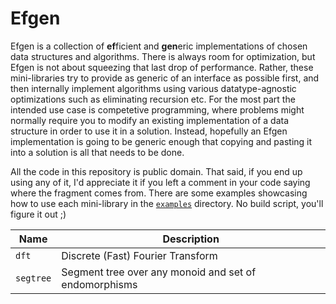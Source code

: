 # Efgen
Efgen is a collection of **ef**ficient and **gen**eric implementations of chosen data structures and algorithms.
There is always room for optimization, but Efgen is not about squeezing that last drop of performance.
Rather, these mini-libraries try to provide as generic of an interface as possible first, and then internally
implement algorithms using various datatype-agnostic optimizations such as eliminating recursion etc.
For the most part the intended use case is competetive programming, where problems might normally require
you to modify an existing implementation of a data structure in order to use it in a solution. Instead,
hopefully an Efgen implementation is going to be generic enough that copying and pasting it into a solution
is all that needs to be done.

All the code in this repository is public domain. That said, if you end up using any of it,
I'd appreciate it if you left a comment in your code saying where the fragment comes from.
There are some examples showcasing how to use each mini-library in the [`examples`](/examples) directory.
No build script, you'll figure it out ;)

| Name | Description |
| --- | --- |
| `dft` | Discrete (Fast) Fourier Transform |
| `segtree` | Segment tree over any monoid and set of endomorphisms |
